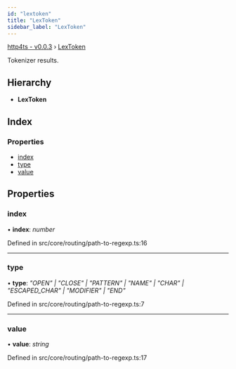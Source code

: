 ```yaml
---
id: "lextoken"
title: "LexToken"
sidebar_label: "LexToken"
---
```


[http4ts - v0.0.3](../index.md) › [LexToken](lextoken.md)

Tokenizer results.

## Hierarchy

* **LexToken**

## Index

### Properties

* [index](lextoken.md#index)
* [type](lextoken.md#type)
* [value](lextoken.md#value)

## Properties

###  index

• **index**: *number*

Defined in src/core/routing/path-to-regexp.ts:16

___

###  type

• **type**: *"OPEN" | "CLOSE" | "PATTERN" | "NAME" | "CHAR" | "ESCAPED_CHAR" | "MODIFIER" | "END"*

Defined in src/core/routing/path-to-regexp.ts:7

___

###  value

• **value**: *string*

Defined in src/core/routing/path-to-regexp.ts:17
